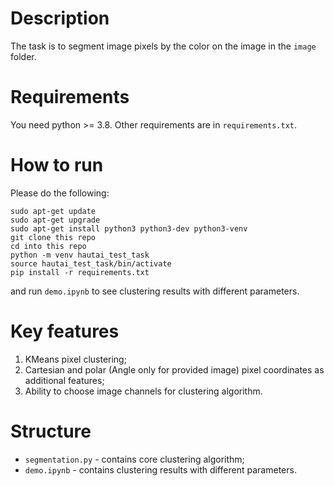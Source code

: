 # Description
The task is to segment image pixels by the color on the image in the 
`image` folder.

# Requirements

You need python >= 3.8. Other requirements are in `requirements.txt`.

# How to run
Please do the following:
```
sudo apt-get update
sudo apt-get upgrade
sudo apt-get install python3 python3-dev python3-venv
git clone this repo
cd into this repo
python -m venv hautai_test_task
source hautai_test_task/bin/activate
pip install -r requirements.txt
```
and run `demo.ipynb` to see clustering results with different parameters.

# Key features

1. KMeans pixel clustering;
2. Cartesian and polar (Angle only for provided image) pixel coordinates as 
   additional features;
3. Ability to choose image channels for clustering algorithm.

# Structure

* `segmentation.py` - contains core clustering algorithm;
* `demo.ipynb` - contains clustering results with different parameters.
